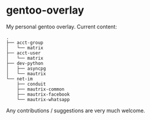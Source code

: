 # gentoo-overlay

My personal gentoo overlay.
Current content:

```
.
├── acct-group
│   └── matrix
├── acct-user
│   └── matrix
├── dev-python
│   ├── asyncpg
│   └── mautrix
└── net-im
    ├── conduit
    ├── mautrix-common
    ├── mautrix-facebook
    └── mautrix-whatsapp
```

Any contributions / suggestions are very much welcome.
